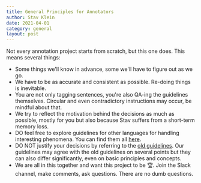 ```yaml
---
title: General Principles for Annotators
author: Stav Klein
date: 2021-04-01
category: general
layout: post
---
```


Not every annotation project starts from scratch, but this one does.
This means several things:
- Some things we'll know in advance, some we'll have to figure out as we go.
- We have to be as accurate and consistent as possible. Re-doing things is inevitable.
- You are not only tagging sentences, you're also QA-ing the guidelines themselves. Circular and even contradictory instructions may occur, be mindful about that.
- We try to reflect the motivation behind the decisions as much as possible, mostly for you but also because Stav suffers from a short-term memory loss.
- DO feel free to explore guidelines for other languages for handling interesting phenomena. You can find them all [here][1].
- DO NOT justify your decisions by referring to the [old guidelines][2]. Our guidelines may agree with the old guidelines on several points but they can also differ significantly, even on basic principles and concepts.
- We are all in this together and want this project to be 🏆. Join the Slack channel, make comments, ask questions. There are no dumb questions.

[1]: https://universaldependencies.org/guidelines.html
[2]: https://universaldependencies.org/he/index.html